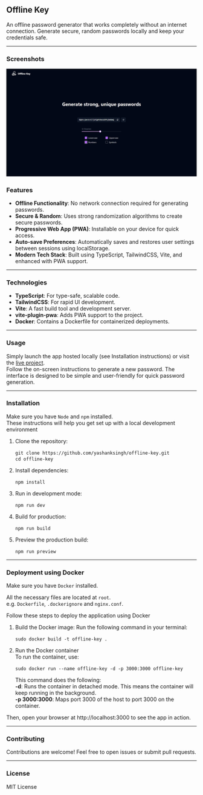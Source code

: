 ## Offline Key
An offline password generator that works completely without an internet connection. Generate secure, random passwords locally and keep your credentials safe.
<hr>

### Screenshots
<img src="public/desktop.png" style="max-width: 100%; height: auto;" alt="Screenshot">

### Features
- **Offline Functionality**: No network connection required for generating passwords.
- **Secure & Random**: Uses strong randomization algorithms to create secure passwords.
- **Progressive Web App (PWA)**: Installable on your device for quick access.
- **Auto-save Preferences**: Automatically saves and restores user settings between sessions using localStorage.
- **Modern Tech Stack**: Built using TypeScript, TailwindCSS, Vite, and enhanced with PWA support.
<hr>

### Technologies
- **TypeScript**: For type-safe, scalable code.
- **TailwindCSS**: For rapid UI development.
- **Vite**: A fast build tool and development server.
- **vite-plugin-pwa**: Adds PWA support to the project.
- **Docker**: Contains a Dockerfile for containerized deployments.
<hr>

### Usage
Simply launch the app hosted locally (see Installation instructions) or visit the [live project](https://offlinekey.yashanksingh.in). <br>
Follow the on-screen instructions to generate a new password. The interface is designed to be simple and user-friendly for quick password generation.
<hr>


### Installation
Make sure you have `Node` and `npm` installed. <br>
These instructions will help you get set up with a local development environment

1. Clone the repository:
   ```shell
   git clone https://github.com/yashanksingh/offline-key.git
   cd offline-key
   ```
2. Install dependencies: 
   ```shell
   npm install
   ```
3. Run in development mode:
   ```shell
   npm run dev
   ```
4. Build for production:
   ```shell
   npm run build
   ```
5. Preview the production build:
   ```shell
   npm run preview
   ```
<hr>

### Deployment using Docker
Make sure you have `Docker` installed. <br>

All the necessary files are located at `root`. <br>e.g. `Dockerfile`, `.dockerignore` and `nginx.conf`. <br>

Follow these steps to deploy the application using Docker

1. Build the Docker image:
   Run the following command in your terminal:
   ```shell 
   sudo docker build -t offline-key .
   ```

2. Run the Docker container <br>
   To run the container, use:
   ```shell
   sudo docker run --name offline-key -d -p 3000:3000 offline-key
   ```
   This command does the following: <br>
   **-d**: Runs the container in detached mode. This means the container will keep running in the background.<br>
   **-p 3000:3000**: Maps port 3000 of the host to port 3000 on the container. <br>

Then, open your browser at http://localhost:3000 to see the app in action.
<hr>

### Contributing
Contributions are welcome! Feel free to open issues or submit pull requests.
<hr>

### License
MIT License
